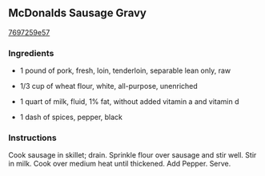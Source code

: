 ## McDonalds Sausage Gravy

[7697259e57](http://online-cookbook.com/goto/cook/rpage/001672)

### Ingredients

 - 1 pound of pork, fresh, loin, tenderloin, separable lean only, raw

 - 1/3 cup of wheat flour, white, all-purpose, unenriched

 - 1 quart of milk, fluid, 1% fat, without added vitamin a and vitamin d

 - 1 dash of spices, pepper, black

### Instructions

Cook sausage in skillet; drain. Sprinkle flour over sausage and stir well. Stir in milk. Cook over medium heat until thickened. Add Pepper. Serve.